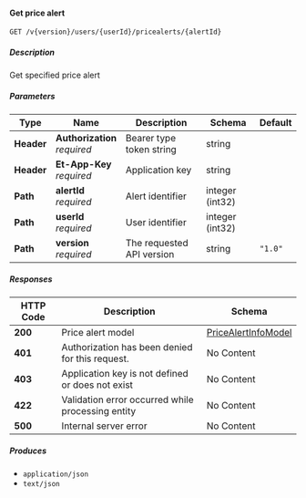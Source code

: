 
<a name="pricealerts_getpricealert"></a>
#### Get price alert
```
GET /v{version}/users/{userId}/pricealerts/{alertId}
```


##### Description
Get specified price alert


##### Parameters

|Type|Name|Description|Schema|Default|
|---|---|---|---|---|
|**Header**|**Authorization**  <br>*required*|Bearer type token string|string||
|**Header**|**Et-App-Key**  <br>*required*|Application key|string||
|**Path**|**alertId**  <br>*required*|Alert identifier|integer (int32)||
|**Path**|**userId**  <br>*required*|User identifier|integer (int32)||
|**Path**|**version**  <br>*required*|The requested API version|string|`"1.0"`|


##### Responses

|HTTP Code|Description|Schema|
|---|---|---|
|**200**|Price alert model|[PriceAlertInfoModel](#pricealertinfomodel)|
|**401**|Authorization has been denied for this request.|No Content|
|**403**|Application key is not defined or does not exist|No Content|
|**422**|Validation error occurred while processing entity|No Content|
|**500**|Internal server error|No Content|


##### Produces

* `application/json`
* `text/json`



